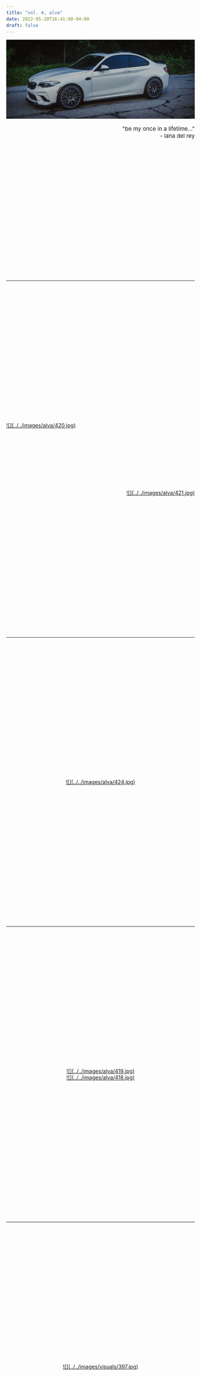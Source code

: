 ```yaml
---
title: "vol. 4, alva"
date: 2022-05-20T16:41:08-04:00
draft: false
---
```


![](../../images/alva/423.jpg)

<div style='font-size: 15px' align='right'>
    "be my once in a lifetime..."<br>
	 - lana del rey
</div>
<a id="menu"></a>

<!--more-->

<img vspace="180">


---
<!-- back and front m2c -->
<img vspace="180">
<div align='left'><div style='width:55%;'>
    <a href="#" data-featherlight="../../images/alva/420.jpg">
        ![](../../images/alva/420.jpg)</a>
</div></div>
<img vspace="80">
<div align='right'><div style='width:55%;'>
    <a href="#" data-featherlight="../../images/alva/421.jpg">
        ![](../../images/alva/421.jpg)</a>
</div></div>
<img vspace="180">


---
<!-- cover -->
<img vspace="180">
<div align='center'><div style='width:66%;'>
    <a href="#" data-featherlight="../../images/alva/424.jpg">
        ![](../../images/alva/424.jpg)</a>
</div></div>
<img vspace="180">

---
<!-- back and front m2c -->
<img vspace="180">
<div align='center'><div style='width:77%;'>
    <a href="#" data-featherlight="../../images/alva/419.jpg">
        ![](../../images/alva/419.jpg)</a>
</div></div>
<div align='center'><div style='width:77%;'>
    <a href="#" data-featherlight="../../images/alva/418.jpg">
        ![](../../images/alva/418.jpg)</a>
</div></div>
<img vspace="180">

---
<!-- black m2c -->
<img vspace="180">
<div align='center'><div style='width:77%;'>
    <a href="#" data-featherlight="../../images/visuals/397.jpg">
        ![](../../images/visuals/397.jpg)</a>
</div></div>
<img vspace="180">


---
<!-- m2c -->
<img vspace="180">
<div align='center'><div style='width:60%;'>
    <a href="#" data-featherlight="../../images/alva/417.jpg">
        ![](../../images/alva/417.jpg)</a>
</div></div>
<img vspace="180">


---
<!-- white m2c -->
<img vspace="180">
<div align='left'><div style='width:100%;'>
    <a href="#" data-featherlight="../../images/alva/f873.jpg">
        ![](../../images/alva/f873.jpg)</a>
</div></div>
<img vspace="80">
<div align='left'><div style='width:70%;'>
    <a href="#" data-featherlight="../../images/visuals/404.jpg">
        ![](../../images/visuals/404.jpg)</a>
</div></div>
<img vspace="50">
<div align='right'><div style='width:50%;'>
    <a href="#" data-featherlight="../../images/visuals/403.jpg">
        ![](../../images/visuals/403.jpg)</a>
</div></div>
<img vspace="50">
<div align='center'><div style='width:75%;'>
    <a href="#" data-featherlight="../../images/visuals/407.jpg">
        ![](../../images/visuals/407.jpg)</a>
</div></div>
<img vspace="180">
